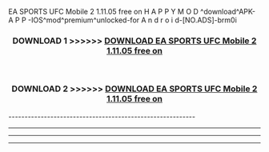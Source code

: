  EA SPORTS UFC Mobile 2 1.11.05 free on    H A P P Y M O D ^download^APK- A P P -IOS^mod^premium^unlocked-for A n d r o i d-[NO.ADS]-brm0i



<div align="center">

<h3>DOWNLOAD 1 >>>>>> <a href="https://en-mod.web.app/?en= EA SPORTS UFC Mobile 2 1.11.05 free on   ">DOWNLOAD EA SPORTS UFC Mobile 2 1.11.05 free on    </a></h3><br>

<h3>DOWNLOAD 2 >>>>>> <a href="https://en-mod.web.app/?en= EA SPORTS UFC Mobile 2 1.11.05 free on   ">DOWNLOAD EA SPORTS UFC Mobile 2 1.11.05 free on    </a></h3>

</div>
----------------------------------------------------------

----------------------------------------------------------

----------------------------------------------------------

----------------------------------------------------------



